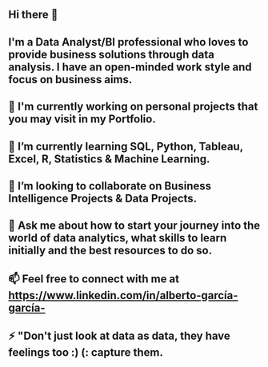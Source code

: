 ## Hi there 👋

## I'm a Data Analyst/BI professional who loves to provide business solutions through data analysis. I have an open-minded work style and focus on business aims.


## 🔭 I'm currently working on personal projects that you may visit in my Portfolio. 
## 🌱 I’m currently learning SQL, Python, Tableau, Excel, R, Statistics & Machine Learning.
## 👯 I’m looking to collaborate on Business Intelligence Projects & Data Projects.
## 💬 Ask me about how to start your journey into the world of data analytics, what skills to learn initially and the best resources to do so. 
## 📫 Feel free to connect with me at https://www.linkedin.com/in/alberto-garcía-garcía- 
## ⚡ "Don't just look at data as data, they have feelings too :) (: capture them. 


